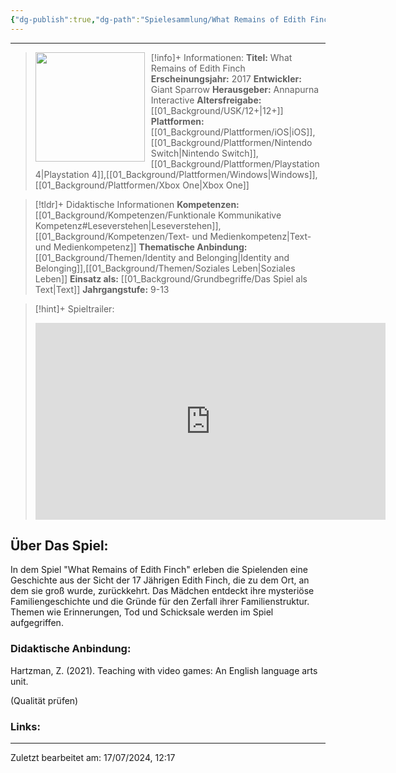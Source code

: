 ```yaml
---
{"dg-publish":true,"dg-path":"Spielesammlung/What Remains of Edith Finch.md","permalink":"/spielesammlung/what-remains-of-edith-finch/","noteIcon":"1"}
---
```


---
>[!info]+ Informationen:
><img src="https://assets.nintendo.com/image/upload/ar_16:9,c_lpad,w_1240/b_white/f_auto/q_auto/ncom/software/switch/70010000019333/818c2472c56b3d6ed9c65b49967ae3e6dff770e1744197b4d6566aafdd94ae18" style="float:left;height:175px;padding-right:10px">**Titel:** What Remains of Edith Finch
>**Erscheinungsjahr:** 2017
>**Entwickler:** Giant Sparrow
>**Herausgeber:** Annapurna Interactive
>**Altersfreigabe:** [[01_Background/USK/12+\|12+]]
>**Plattformen:** [[01_Background/Plattformen/iOS\|iOS]],[[01_Background/Plattformen/Nintendo Switch\|Nintendo Switch]],[[01_Background/Plattformen/Playstation 4\|Playstation 4]],[[01_Background/Plattformen/Windows\|Windows]],[[01_Background/Plattformen/Xbox One\|Xbox One]]

>[!tldr]+ Didaktische Informationen
>**Kompetenzen:** [[01_Background/Kompetenzen/Funktionale Kommunikative Kompetenz#Leseverstehen\|Leseverstehen]],[[01_Background/Kompetenzen/Text- und Medienkompetenz\|Text- und Medienkompetenz]]
>**Thematische Anbindung:** [[01_Background/Themen/Identity and Belonging\|Identity and Belonging]],[[01_Background/Themen/Soziales Leben\|Soziales Leben]]
>**Einsatz als:** [[01_Background/Grundbegriffe/Das Spiel als Text\|Text]]
>**Jahrgangstufe:** 9-13

>[!hint]+ Spieltrailer:
><iframe width="560" height="315" src="https://www.youtube.com/embed/S0kKF5f8nS0?si=wc1r-2bhBW0xYXyC" title="YouTube video player" frameborder="0" allow="accelerometer; autoplay; clipboard-write; encrypted-media; gyroscope; picture-in-picture; web-share" referrerpolicy="strict-origin-when-cross-origin" allowfullscreen></iframe>


## Über Das Spiel:
In dem Spiel "What Remains of Edith Finch" erleben die Spielenden eine Geschichte aus der Sicht der 17 Jährigen Edith Finch, die zu dem Ort, an dem sie groß wurde, zurückkehrt. Das Mädchen entdeckt ihre mysteriöse Familiengeschichte und die Gründe für den Zerfall ihrer Familienstruktur. Themen wie Erinnerungen, Tod und Schicksale werden im Spiel aufgegriffen. 
### Didaktische Anbindung:
Hartzman, Z. (2021). Teaching with video games: An English language arts unit.  

(Qualität prüfen)
### Links:

---
Zuletzt bearbeitet am: 17/07/2024, 12:17